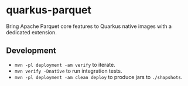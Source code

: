 # quarkus-parquet

Bring Apache Parquet core features to Quarkus native images with a dedicated extension.

## Development

- `mvn -pl deployment -am verify` to iterate.
- `mvn verify -Dnative` to run integration tests.
- `mvn -pl deployment -am clean deploy` to produce jars to `./shapshots`.
